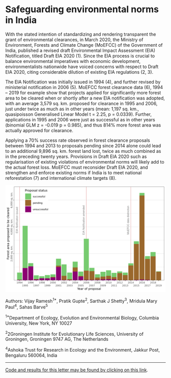 # Safeguarding environmental norms in India

With the stated intention of standardizing and rendering transparent the grant of environmental clearances, in March 2020, the Ministry of Environment, Forests and Climate Change (MoEFCC) of the Government of India, published a revised draft Environmental Impact Assessment (EIA) Notification, titled Draft EIA 2020 (1). Since the EIA process is crucial to balance environmental imperatives with economic development, environmentalists nationwide have voiced concerns with respect to Draft EIA 2020, citing considerable dilution of existing EIA regulations (2, 3). 

The EIA Notification was initially issued in 1994 (4), and further revised by ministerial notification in 2006 (5). MoEFCC forest clearance data (6), 1994 – 2019 for example show that projects applied for significantly more forest area to be cleared when or shortly after a new EIA notification was adopted, with an average 3,579 sq. km. proposed for clearance in 1995 and 2006, just under twice as much as in other years (mean: 1,197 sq. km., quasipoisson Generalised Linear Model t = 2.25, p = 0.0339). Further, applications in 1995 and 2006 were just as successful as in other years (binomial GLM z = -0.019 p = 0.985), and thus 814% more forest area was actually approved for clearance. 

Applying a 70% success rate observed in forest clearance proposals between 1994 and 2013 to proposals pending since 2014 alone could lead to an additional 9,896 sq. km. forest land lost, twice as much combined as in the preceding twenty years. Provisions in Draft EIA 2020 such as regularisation of existing violations of environmental norms will likely add to the actual forest loss. MoEFCC must reconsider Draft EIA 2020, and strengthen and enforce existing norms if India is to meet national reforestation (7) and international climate targets (8). 

![Forest area applied to be cleared 1994 -- 2020. Colours represent the outcomes of the applications.](https://github.com/pratikunterwegs/forest-clearance-india/blob/master/Figures/fig_area_by_year.png)

Authors: Vijay Ramesh<sup>1*</sup>, Pratik Gupte<sup>2</sup>, Sarthak J Shetty<sup>3</sup>, Mridula Mary Paul<sup>4</sup>, Sahas Barve<sup>5</sup>

<sup>1*</sup>Department of Ecology, Evolution and Environmental Biology, Columbia University, New York, NY 10027

<sup>2</sup>2Groningen Institute for Evolutionary Life Sciences, University of Groningen, Groningen 9747 AG, The Netherlands

<sup>4</sup>Ashoka Trust for Research in Ecology and the Environment, Jakkur Post, Bengaluru 560064, India

---

[Code and results for this letter may be found by clicking on this link]().
